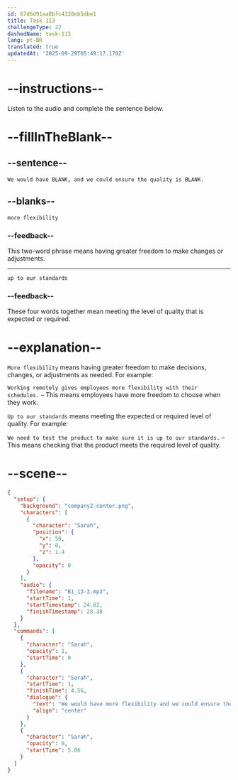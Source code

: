 ```yaml
---
id: 67d6d91aa8bfc4338eb5dbe1
title: Task 113
challengeType: 22
dashedName: task-113
lang: pt-BR
translated: true
updatedAt: '2025-09-29T05:49:17.170Z'
---
```


<!-- (Audio) Sarah: We would have more flexibility, and we could ensure the quality is up to our standards. -->

# --instructions--

Listen to the audio and complete the sentence below.

# --fillInTheBlank--

## --sentence--

`We would have BLANK, and we could ensure the quality is BLANK.`

## --blanks--

`more flexibility`

### --feedback--

This two-word phrase means having greater freedom to make changes or adjustments.

---

`up to our standards`

### --feedback--

These four words together mean meeting the level of quality that is expected or required.

# --explanation--

`More flexibility` means having greater freedom to make decisions, changes, or adjustments as needed. For example:

`Working remotely gives employees more flexibility with their schedules.` – This means employees have more freedom to choose when they work.  

`Up to our standards` means meeting the expected or required level of quality. For example:

`We need to test the product to make sure it is up to our standards.` – This means checking that the product meets the required level of quality.  

# --scene--

```json
{
  "setup": {
    "background": "company2-center.png",
    "characters": [
      {
        "character": "Sarah",
        "position": {
          "x": 50,
          "y": 0,
          "z": 1.4
        },
        "opacity": 0
      }
    ],
    "audio": {
      "filename": "B1_13-3.mp3",
      "startTime": 1,
      "startTimestamp": 24.82,
      "finishTimestamp": 28.38
    }
  },
  "commands": [
    {
      "character": "Sarah",
      "opacity": 1,
      "startTime": 0
    },
    {
      "character": "Sarah",
      "startTime": 1,
      "finishTime": 4.56,
      "dialogue": {
        "text": "We would have more flexibility and we could ensure the quality is up to our standards.",
        "align": "center"
      }
    },
    {
      "character": "Sarah",
      "opacity": 0,
      "startTime": 5.06
    }
  ]
}
```
